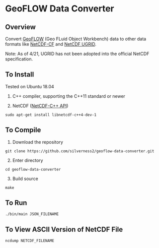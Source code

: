 # GeoFLOW Data Converter

## Overview

Convert [GeoFLOW](https://github.com/NOAA-GSL/GeoFLOW) (Geo FLuid Object Workbench) data to other data formats like [NetCDF-CF](http://cfconventions.org/) and [NetCDF UGRID](https://github.com/ugrid-conventions/ugrid-conventions).

Note: As of 4/21, UGRID has not been adopted into the official NetCDF specification.

## To Install

Tested on Ubuntu 18.04

1. C++ compiler, supporting the C++11 standard or newer

2. NetCDF ([NetCDF-C++ API](http://unidata.github.io/netcdf-cxx4/index.html))
```
sudo apt-get install libnetcdf-c++4-dev-1
```

## To Compile

1. Download the repository
```
git clone https://github.com/silverness2/geoflow-data-converter.git
```

2. Enter directory
```
cd geoflow-data-converter
```

3. Build source
```
make
```

## To Run

```
./bin/main JSON_FILENAME
```

## To View ASCII Version of NetCDF File
```
ncdump NETCDF_FILENAME
```